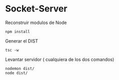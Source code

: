 # Socket-Server


Reconstruir modulos de Node
```
npm install
```

Generar el DIST
```
tsc -w
```

Levantar servidor ( cualquiera de los dos comandos)
```
nodemon dist/
node dist/
```